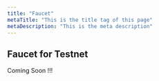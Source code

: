 ```yaml
---
title: "Faucet"
metaTitle: "This is the title tag of this page"
metaDescription: "This is the meta description"
---
```


## Faucet for Testnet

Coming Soon !!!